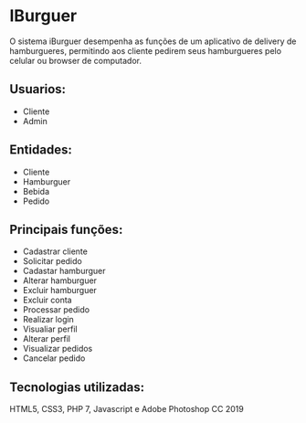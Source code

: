 # IBurguer

O sistema iBurguer desempenha as funções de um aplicativo de delivery de hamburgueres, permitindo aos cliente pedirem seus 
hamburgueres pelo celular ou browser de computador.

## Usuarios:

- Cliente
- Admin

## Entidades:
- Cliente
- Hamburguer
- Bebida
- Pedido

## Principais funções:

- Cadastrar cliente
- Solicitar pedido
- Cadastar hamburguer
- Alterar hamburguer
- Excluir hamburguer
- Excluir conta
- Processar pedido
- Realizar login
- Visualiar perfil
- Alterar perfil
- Visualizar pedidos
- Cancelar pedido 

## Tecnologias utilizadas:

HTML5, CSS3, PHP 7, Javascript e Adobe Photoshop CC 2019




